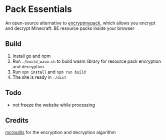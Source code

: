 # Pack Essentials
An open-source alternative to [encryptmypack](encryptmypack.com), which allows you encrypt and decrypt Minecraft: BE resource packs inside your browser

## Build
1. Install go and npm
2. Run `./build_wasm.sh` to build wasm library for resource pack encryption and decryption
3. Run `npm install` and `npm run build`
4. The site is ready in `./dist`

## Todo
 - not freeze the website while processing

## Credits
[mcrputils](https://github.com/valaphee/mcrputil/) for the encryption and decryption algorithm   